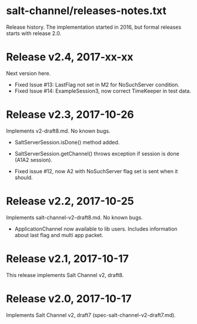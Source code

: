 salt-channel/releases-notes.txt
===============================

Release history. The implementation started in 2016, but formal 
releases starts with release 2.0.


Release v2.4, 2017-xx-xx
========================

Next version here.

* Fixed Issue #13: LastFlag not set in M2 for NoSuchServer condition.
* Fixed Issue #14: ExampleSession3, now correct TimeKeeper in test data.



Release v2.3, 2017-10-26
========================

Implements v2-draft8.md. No known bugs.

* SaltServerSession.isDone() method added.

* SaltServerSession.getChannel() throws exception if session is done 
  (A1A2 session).
  
* Fixed issue #12, now A2 with NoSuchServer flag set is sent when
  it should.



Release v2.2, 2017-10-25
========================

Implements salt-channel-v2-draft8.md. No known bugs.

* ApplicationChannel now available to lib users. Includes
  information about last flag and multi app packet.



Release v2.1, 2017-10-17
========================

This release implements Salt Channel v2, draft8.



Release v2.0, 2017-10-17
========================

Implements Salt Channel v2, draft7 (spec-salt-channel-v2-draft7.md).
